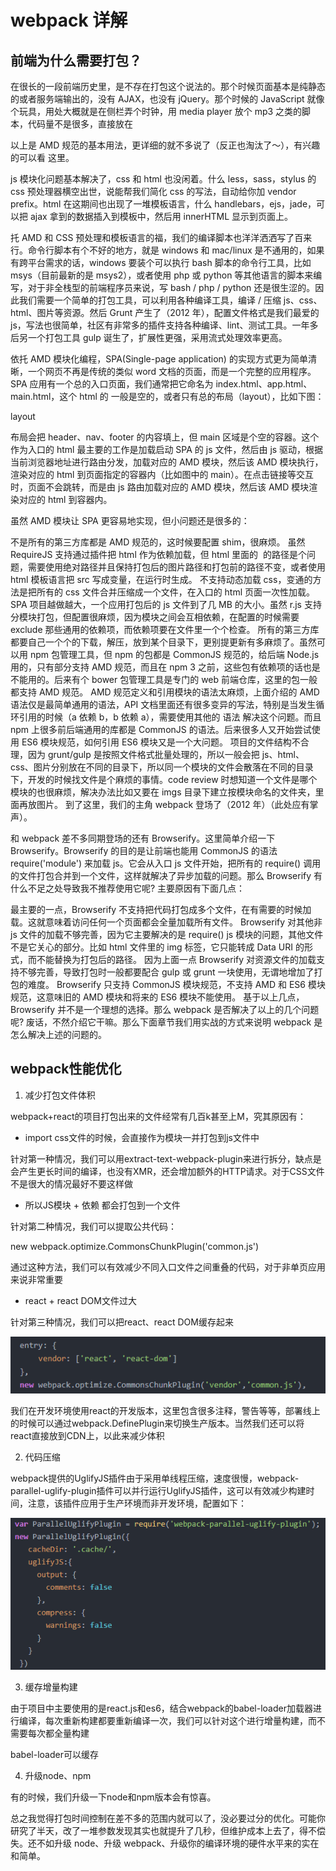 # webpack 详解

## 前端为什么需要打包？

在很长的一段前端历史里，是不存在打包这个说法的。那个时候页面基本是纯静态的或者服务端输出的，没有 AJAX，也没有 jQuery。那个时候的 JavaScript 就像个玩具，用处大概就是在侧栏弄个时钟，用 media player 放个 mp3 之类的脚本，代码量不是很多，直接放在 <script> 标签里或者弄个 js 文件引一下就行，日子过得很轻松愉快。

随后的几年，人们开始尝试在一个页面里做更多的事情。容器的显示，隐藏，切换。用 css 写的弹层，图片轮播等等。但如果一个页面内不能向服务器请求数据，能做的事情毕竟有限的，代码的量也能维持在页面交互逻辑范围内。这时候很多人开始突破一个页面能做的事情的范围，使用隐藏的 iframe 和 flash 等作为和服务器通信的桥梁，新世界的大门慢慢地被打开，在一个页面内和服务器进行数据交互，意味着以前需要跳转多个页面的事情现在可以用一个页面搞定。但由于 iframe 和 flash 技术过于 tricky 和复杂，并没能得到广泛的推广。

直到 Google 推出 Gmail 的时候（2004 年），人们意识到了一个被忽略的接口，XMLHttpRequest, 也就是我们俗称的 AJAX, 这是一个使用方便的，兼容性良好的服务器通信接口。从此开始，我们的页面开始玩出各种花来了，前端一下子出现了各种各样的库，Prototype、Dojo、MooTools、Ext JS、jQuery…… 我们开始往页面里插入各种库和插件，我们的 js 文件也就爆炸了。

随着 js 能做的事情越来越多，引用越来越多，文件越来越大，加上当时大约只有 2Mbps 左右的网速，下载速度还不如 3G 网络，对 js 文件的压缩和合并的需求越来越强烈，当然这里面也有把代码混淆了不容易被盗用等其他因素在里面。JSMin、YUI Compressor、Closure Compiler、UglifyJS 等 js 文件压缩合并工具陆陆续续诞生了。压缩工具是有了，但我们得要执行它，最简单的办法呢，就是 windows 上搞个 bat 脚本，mac / linux 上搞个 bash 脚本，哪几个文件要合并在一块的，哪几个要压缩的，发布的时候运行一下脚本，生成压缩后的文件。

基于合并压缩技术，项目越做越大，问题也越来越多，大概就是以下这些问题：

库和插件为了要给他人调用，肯定要找个地方注册，一般就是在 window 下申明一个全局的函数或对象。难保哪天用的两个库在全局用同样的名字，那就冲突了。
库和插件如果还依赖其他的库和插件，就要告知使用人，需要先引哪些依赖库，那些依赖库也有自己的依赖库的话，就要先引依赖库的依赖库，以此类推。
恰好就在这个时候（2009 年），随着后端 JavaScript 技术的发展，人们提出了 CommonJS 的模块化规范，大概的语法是： 如果 a.js 依赖 b.js 和 c.js， 那么就在 a.js 的头部，引入这些依赖文件：

var b = require('./b')
var c = require('./c')
那么变量 b 和 c 会是什么呢？那就是 b.js 和 c.js 导出的东西，比如 b.js 可以这样导出：

exports.square = function(num) {
return num \* num
}
然后就可以在 a.js 使用这个 square 方法：

var n = b.square(2)
如果 c.js 依赖 d.js， 导出的是一个 Number， 那么可以这样写：

var d = require('./d')
module.exports = d.PI // 假设 d.PI 的值是 3.14159
那么 a.js 中的变量 c 就是数字 3.14159，具体的语法规范可以查看 Node.js 的 文档。

但是 CommonJS 在浏览器内并不适用。因为 require() 的返回是同步的，意味着有多个依赖的话需要一个一个依次下载，堵塞了 js 脚本的执行。所以人们就在 CommonJS 的基础上定义了 Asynchronous Module Definition (AMD) 规范(2011 年），使用了异步回调的语法来并行下载多个依赖项，比如作为入口的 a.js 可以这样写：

require(['./b', './c'], function(b, c) {
var n = b.square(2)
console.log(c)
})
相应的导出语法也是异步回调方式，比如 c.js 依赖 d.js， 就写成这样：

define(['./d'], function(d) {
return d.PI
})
可以看到，定义一个模块是使用 define() 函数，define() 和 require() 的区别是，define() 必须要在回调函数中返回一个值作为导出的东西，require() 不需要导出东西，因此回调函数中不需要返回值，也无法作为被依赖项被其他文件导入，因此一般用于入口文件，比如页面中这样加载 a.js:

<script src="js/require.js" data-main="js/a"></script>

以上是 AMD 规范的基本用法，更详细的就不多说了（反正也淘汰了～），有兴趣的可以看 这里。

js 模块化问题基本解决了，css 和 html 也没闲着。什么 less，sass，stylus 的 css 预处理器横空出世，说能帮我们简化 css 的写法，自动给你加 vendor prefix。html 在这期间也出现了一堆模板语言，什么 handlebars，ejs，jade，可以把 ajax 拿到的数据插入到模板中，然后用 innerHTML 显示到页面上。

托 AMD 和 CSS 预处理和模板语言的福，我们的编译脚本也洋洋洒洒写了百来行。命令行脚本有个不好的地方，就是 windows 和 mac/linux 是不通用的，如果有跨平台需求的话，windows 要装个可以执行 bash 脚本的命令行工具，比如 msys（目前最新的是 msys2），或者使用 php 或 python 等其他语言的脚本来编写，对于非全栈型的前端程序员来说，写 bash / php / python 还是很生涩的。因此我们需要一个简单的打包工具，可以利用各种编译工具，编译 / 压缩 js、css、html、图片等资源。然后 Grunt 产生了（2012 年），配置文件格式是我们最爱的 js，写法也很简单，社区有非常多的插件支持各种编译、lint、测试工具。一年多后另一个打包工具 gulp 诞生了，扩展性更强，采用流式处理效率更高。

依托 AMD 模块化编程，SPA(Single-page application) 的实现方式更为简单清晰，一个网页不再是传统的类似 word 文档的页面，而是一个完整的应用程序。SPA 应用有一个总的入口页面，我们通常把它命名为 index.html、app.html、main.html，这个 html 的 <body> 一般是空的，或者只有总的布局（layout），比如下图：

layout

布局会把 header、nav、footer 的内容填上，但 main 区域是个空的容器。这个作为入口的 html 最主要的工作是加载启动 SPA 的 js 文件，然后由 js 驱动，根据当前浏览器地址进行路由分发，加载对应的 AMD 模块，然后该 AMD 模块执行，渲染对应的 html 到页面指定的容器内（比如图中的 main）。在点击链接等交互时，页面不会跳转，而是由 js 路由加载对应的 AMD 模块，然后该 AMD 模块渲染对应的 html 到容器内。

虽然 AMD 模块让 SPA 更容易地实现，但小问题还是很多的：

不是所有的第三方库都是 AMD 规范的，这时候要配置 shim，很麻烦。
虽然 RequireJS 支持通过插件把 html 作为依赖加载，但 html 里面的 <img> 的路径是个问题，需要使用绝对路径并且保持打包后的图片路径和打包前的路径不变，或者使用 html 模板语言把 src 写成变量，在运行时生成。
不支持动态加载 css，变通的方法是把所有的 css 文件合并压缩成一个文件，在入口的 html 页面一次性加载。
SPA 项目越做越大，一个应用打包后的 js 文件到了几 MB 的大小。虽然 r.js 支持分模块打包，但配置很麻烦，因为模块之间会互相依赖，在配置的时候需要 exclude 那些通用的依赖项，而依赖项要在文件里一个个检查。
所有的第三方库都要自己一个个的下载，解压，放到某个目录下，更别提更新有多麻烦了。虽然可以用 npm 包管理工具，但 npm 的包都是 CommonJS 规范的，给后端 Node.js 用的，只有部分支持 AMD 规范，而且在 npm 3 之前，这些包有依赖项的话也是不能用的。后来有个 bower 包管理工具是专门的 web 前端仓库，这里的包一般都支持 AMD 规范。
AMD 规范定义和引用模块的语法太麻烦，上面介绍的 AMD 语法仅是最简单通用的语法，API 文档里面还有很多变异的写法，特别是当发生循环引用的时候（a 依赖 b，b 依赖 a），需要使用其他的 语法 解决这个问题。而且 npm 上很多前后端通用的库都是 CommonJS 的语法。后来很多人又开始尝试使用 ES6 模块规范，如何引用 ES6 模块又是一个大问题。
项目的文件结构不合理，因为 grunt/gulp 是按照文件格式批量处理的，所以一般会把 js、html、css、图片分别放在不同的目录下，所以同一个模块的文件会散落在不同的目录下，开发的时候找文件是个麻烦的事情。code review 时想知道一个文件是哪个模块的也很麻烦，解决办法比如又要在 imgs 目录下建立按模块命名的文件夹，里面再放图片。
到了这里，我们的主角 webpack 登场了（2012 年）（此处应有掌声）。

和 webpack 差不多同期登场的还有 Browserify。这里简单介绍一下 Browserify。Browserify 的目的是让前端也能用 CommonJS 的语法 require('module') 来加载 js。它会从入口 js 文件开始，把所有的 require() 调用的文件打包合并到一个文件，这样就解决了异步加载的问题。那么 Browserify 有什么不足之处导致我不推荐使用它呢? 主要原因有下面几点：

最主要的一点，Browserify 不支持把代码打包成多个文件，在有需要的时候加载。这就意味着访问任何一个页面都会全量加载所有文件。
Browserify 对其他非 js 文件的加载不够完善，因为它主要解决的是 require() js 模块的问题，其他文件不是它关心的部分。比如 html 文件里的 img 标签，它只能转成 Data URI 的形式，而不能替换为打包后的路径。
因为上面一点 Browserify 对资源文件的加载支持不够完善，导致打包时一般都要配合 gulp 或 grunt 一块使用，无谓地增加了打包的难度。
Browserify 只支持 CommonJS 模块规范，不支持 AMD 和 ES6 模块规范，这意味旧的 AMD 模块和将来的 ES6 模块不能使用。
基于以上几点，Browserify 并不是一个理想的选择。那么 webpack 是否解决了以上的几个问题呢? 废话，不然介绍它干嘛。那么下面章节我们用实战的方式来说明 webpack 是怎么解决上述的问题的。

## webpack性能优化

1. 减少打包文件体积

webpack+react的项目打包出来的文件经常有几百k甚至上M，究其原因有：

+ import css文件的时候，会直接作为模块一并打包到js文件中

针对第一种情况，我们可以用extract-text-webpack-plugin来进行拆分，缺点是会产生更长时间的编译，也没有XMR，还会增加额外的HTTP请求。对于CSS文件不是很大的情况最好不要这样做

+ 所以JS模块 + 依赖 都会打包到一个文件

针对第二种情况，我们可以提取公共代码：

new webpack.optimize.CommonsChunkPlugin('common.js')

通过这种方法，我们可以有效减少不同入口文件之间重叠的代码，对于非单页应用来说非常重要

+ react + react DOM文件过大

针对第三种情况，我们可以把react、react DOM缓存起来

![webpack](https://github.com/cwzp990/summary/blob/master/images/webpack1.png)

我们在开发环境使用react的开发版本，这里包含很多注释，警告等等，部署线上的时候可以通过webpack.DefinePlugin来切换生产版本。当然我们还可以将react直接放到CDN上，以此来减少体积

2. 代码压缩

webpack提供的UglifyJS插件由于采用单线程压缩，速度很慢，webpack-parallel-uglify-plugin插件可以并行运行UglifyJS插件，这可以有效减少构建时间，注意，该插件应用于生产环境而非开发环境，配置如下：

![webpack](https://github.com/cwzp990/summary/blob/master/images/webpack2.png)

3. 缓存增量构建

由于项目中主要使用的是react.js和es6，结合webpack的babel-loader加载器进行编译，每次重新构建都要重新编译一次，我们可以针对这个进行增量构建，而不需要每次都全量构建

babel-loader可以缓存

4. 升级node、npm

有的时候，我们升级一下node和npm版本会有惊喜。

总之我觉得打包时间控制在差不多的范围内就可以了，没必要过分的优化。可能你研究了半天，改了一堆参数发现其实也就提升了几秒，但维护成本上去了，得不偿失。还不如升级 node、升级 webpack、升级你的编译环境的硬件水平来的实在和简单。